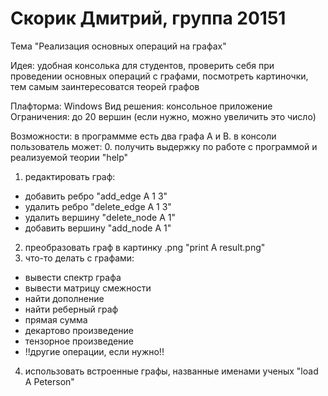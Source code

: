 # Скорик Дмитрий, группа 20151
Тема "Реализация основных операций на графах"

Идея: удобная консолька для студентов, проверить себя при проведении основных операций с графами, посмотреть картиночки, тем самым заинтересоватся теорей графов

Плафторма: Windows
Вид решения: консольное приложение
Ограничения: до 20 вершин (если нужно, можно увеличить это число)

Возможности:
в программме есть два графа A и B.
в консоли пользователь может:
0. получить выдержку по работе с программой и реализуемой теории "help"
1. редактировать граф:
  - добавить ребро "add_edge A 1 3"
  - удалить ребро "delete_edge A 1 3"
  - удалить вершину "delete_node A 1"
  - добавить вершину "add_node A 1"
2. преобразовать граф в картинку .png "print A result.png"
3. что-то делать с графами:
  - вывести спектр графа
  - вывести матрицу смежности
  - найти дополнение
  - найти реберный граф
  - прямая сумма
  - декартово произведение
  - тензорное произведение
  - !!другие операции, если нужно!!
4. использовать встроенные графы, названные именами ученых "load A Peterson"
